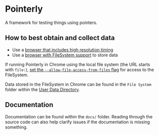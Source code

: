Pointerly
=========

A framework for testing things using pointers.

## How to best obtain and collect data

* Use a [browser that includes high resolution timing](http://caniuse.com/#search=navigation%20timing)
* Use a [browser with FileSystem support](http://caniuse.com/#search=filesystem) to store data

If running Pointerly in Chrome using the local file system (the URL starts with `file:`), [set the `--allow-file-access-from-files` flag](http://www.chromium.org/developers/how-tos/run-chromium-with-flags) for access to the FileSystem.

Data stored in the FileSystem in Chrome can be found in the `File System` folder within the [User Data Directory](http://www.chromium.org/user-experience/user-data-directory).

## Documentation

Documentation can be found within the `docs/` folder. Reading through the source code can also help clarify issues if the documentation is missing something.

